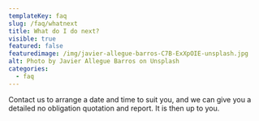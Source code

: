 ```yaml
---
templateKey: faq
slug: /faq/whatnext
title: What do I do next?
visible: true
featured: false
featuredimage: /img/javier-allegue-barros-C7B-ExXpOIE-unsplash.jpg
alt: Photo by Javier Allegue Barros on Unsplash
categories:
  - faq
---
```


Contact us to arrange a date and time to suit you, and we can give you a detailed no obligation quotation and report. It is then up to you.
